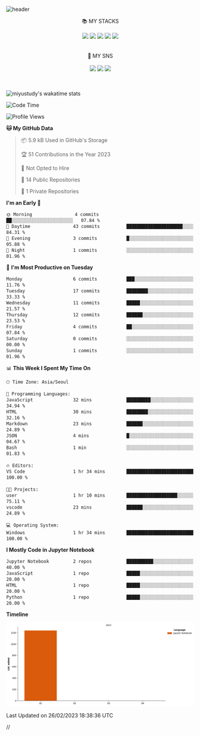 

![header](https://capsule-render.vercel.app/api?type=Waving&color=timeGradient&height=400&section=header&text=miyu!&fontSize=90)



<div align="center"> 📚 MY STACKS </br>
</br> 
<img src="https://img.shields.io/badge/html5-E34F26?style=for-the-badge&logo=html5&logoColor=white">
<img src="https://img.shields.io/badge/css-1572B6?style=for-the-badge&logo=css3&logoColor=white">
<img src="https://img.shields.io/badge/javascript-F7DF1E?style=for-the-badge&logo=javascript&logoColor=black">
<img src="https://img.shields.io/badge/jquery-0769AD?style=for-the-badge&logo=jquery&logoColor=white">
<img src="https://img.shields.io/badge/react-61DAFB?style=for-the-badge&logo=react&logoColor=black">
</div>


</br>
</br>

<div align = "center"> 🍰 MY SNS </br>
</br>
<img src="https://img.shields.io/badge/twitter-1DA1F2?style=for-the-badge&logo=Twitter&logoColor=white"/>
<img src="https://img.shields.io/badge/Discord-5865F2?style=for-the-badge&logo=Discord&logoColor=white"/>
<img src="https://img.shields.io/badge/Instagram-E4405F?style=for-the-badge&logo=Instagram&logoColor=white"/>
</div> 

</br>
</br>



![miyustudy's wakatime stats](https://github-readme-stats.vercel.app/api/wakatime?username=miyustudy&stats=last_7_days
)


<!--START_SECTION:waka-->
![Code Time](http://img.shields.io/badge/Code%20Time-1%20hr%2034%20mins-blue)

![Profile Views](http://img.shields.io/badge/Profile%20Views-197-blue)

**🐱 My GitHub Data** 

> 📦 5.9 kB Used in GitHub's Storage 
 > 
> 🏆 51 Contributions in the Year 2023
 > 
> 🚫 Not Opted to Hire
 > 
> 📜 14 Public Repositories 
 > 
> 🔑 1 Private Repositories 
 > 
**I'm an Early 🐤** 

```text
🌞 Morning                4 commits           ██░░░░░░░░░░░░░░░░░░░░░░░   07.84 % 
🌆 Daytime                43 commits          █████████████████████░░░░   84.31 % 
🌃 Evening                3 commits           █░░░░░░░░░░░░░░░░░░░░░░░░   05.88 % 
🌙 Night                  1 commits           ░░░░░░░░░░░░░░░░░░░░░░░░░   01.96 % 
```
📅 **I'm Most Productive on Tuesday** 

```text
Monday                   6 commits           ███░░░░░░░░░░░░░░░░░░░░░░   11.76 % 
Tuesday                  17 commits          ████████░░░░░░░░░░░░░░░░░   33.33 % 
Wednesday                11 commits          █████░░░░░░░░░░░░░░░░░░░░   21.57 % 
Thursday                 12 commits          ██████░░░░░░░░░░░░░░░░░░░   23.53 % 
Friday                   4 commits           ██░░░░░░░░░░░░░░░░░░░░░░░   07.84 % 
Saturday                 0 commits           ░░░░░░░░░░░░░░░░░░░░░░░░░   00.00 % 
Sunday                   1 commits           ░░░░░░░░░░░░░░░░░░░░░░░░░   01.96 % 
```


📊 **This Week I Spent My Time On** 

```text
🕑︎ Time Zone: Asia/Seoul

💬 Programming Languages: 
JavaScript               32 mins             █████████░░░░░░░░░░░░░░░░   34.94 % 
HTML                     30 mins             ████████░░░░░░░░░░░░░░░░░   32.16 % 
Markdown                 23 mins             ██████░░░░░░░░░░░░░░░░░░░   24.89 % 
JSON                     4 mins              █░░░░░░░░░░░░░░░░░░░░░░░░   04.67 % 
Bash                     1 min               ░░░░░░░░░░░░░░░░░░░░░░░░░   01.83 % 

🔥 Editors: 
VS Code                  1 hr 34 mins        █████████████████████████   100.00 % 

🐱‍💻 Projects: 
user                     1 hr 10 mins        ███████████████████░░░░░░   75.11 % 
vscode                   23 mins             ██████░░░░░░░░░░░░░░░░░░░   24.89 % 

💻 Operating System: 
Windows                  1 hr 34 mins        █████████████████████████   100.00 % 
```

**I Mostly Code in Jupyter Notebook** 

```text
Jupyter Notebook         2 repos             ██████████░░░░░░░░░░░░░░░   40.00 % 
JavaScript               1 repo              █████░░░░░░░░░░░░░░░░░░░░   20.00 % 
HTML                     1 repo              █████░░░░░░░░░░░░░░░░░░░░   20.00 % 
Python                   1 repo              █████░░░░░░░░░░░░░░░░░░░░   20.00 % 
```



**Timeline**

![Lines of Code chart](https://raw.githubusercontent.com/miyustudy/miyustudy/main/assets/bar_graph.png)


 Last Updated on 26/02/2023 18:38:36 UTC
<!--END_SECTION:waka-->


//

